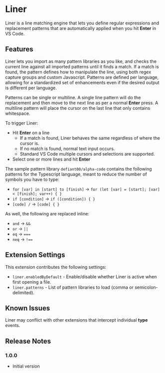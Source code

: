 # Liner

Liner is a line matching engine that lets you define regular expressions and replacement patterns that are automatically applied when you hit **Enter** in VS Code.

## Features

Liner lets you import as many pattern libraries as you like, and checks the current line against all imported patterns until it finds a match. If a match is found, the pattern defines how to manipulate the line, using both regex capture groups and custom Javascript. Patterns are defined per language, allowing for a standardized set of enhancements even if the desired output is different per language.

Patterns can be single or multiline. A single line pattern will do the replacement and then move to the next line as per a normal **Enter** press. A multiline pattern will place the cursor on the last line that only contains whitespace.

To trigger Liner:
* Hit **Enter** on a line
  * If a match is found, Liner behaves the same regardless of where the cursor is.
  * If no match is found, normal text input occurs.
  * Standard VS Code multiple cursors and selections are supported.
* Select one or more lines and hit **Enter**

The sample pattern library `defiant00/alpha-code` contains the following patterns for the Typescript language, meant to reduce the number of symbols you have to type:
* `for [var] in [start] to [finish]` -> `for (let [var] = [start]; [var] < [finish]; var++) { }`
* `if [condition]` -> `if ([condition]) { }`
* `[code] /` -> `[code] { }`

As well, the following are replaced inline:
* `and` -> `&&`
* `or` -> `||`
* `eq` -> `===`
* `neq` -> `!==`

## Extension Settings

This extension contributes the following settings:

* `liner.enabledByDefault` - Enable/disable whether Liner is active when first opening a file.
* `liner.patterns` - List of pattern libraries to load (comma or semicolon-delimited).

## Known Issues

Liner may conflict with other extensions that intercept individual **type** events.

## Release Notes

### 1.0.0

- Initial version
